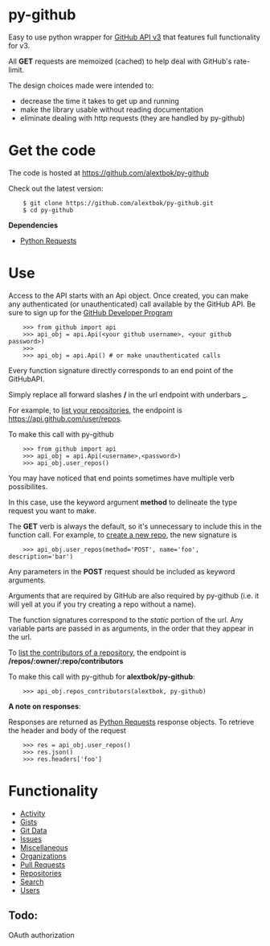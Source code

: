 py-github
=========

Easy to use python wrapper for [GitHub API v3](https://developer.github.com/v3/) that features full functionality for v3.

All **GET** requests are memoized (cached) to help deal with GitHub's rate-limit.

The design choices made were intended to:
- decrease the time it takes to get up and running
- make the library usable without reading documentation
- eliminate dealing with http requests (they are handled by py-github)

Get the code
=============
The code is hosted at https://github.com/alextbok/py-github

Check out the latest version:
```
    $ git clone https://github.com/alextbok/py-github.git
    $ cd py-github
```
**Dependencies**
- [Python Requests](http://docs.python-requests.org/en/latest/)


Use
=========
Access to the API starts with an Api object. Once created, you can make any authenticated (or unauthenticated) call available by the GitHub API. Be sure to sign up for the [GitHub Developer Program](https://developer.github.com/program/)
```
    >>> from github import api
    >>> api_obj = api.Api(<your github username>, <your github password>)
    >>>
    >>> api_obj = api.Api() # or make unauthenticated calls
```
Every function signature directly corresponds to an end point of the GitHubAPI.

Simply replace all forward slashes **/** in the url endpoint with underbars **_**. 

For example, to [list your repositories](https://developer.github.com/v3/repos/#list-your-repositories), the endpoint is https://api.github.com/user/repos. 

To make this call with py-github
```
    >>> from github import api
    >>> api_obj = api.Api(<username>,<password>)
    >>> api_obj.user_repos()
```
You may have noticed that end points sometimes have multiple verb possibilites. 

In this case, use the keyword argument **method** to delineate the type request you want to make. 

The **GET** verb is always the default, so it's unnecessary to include this in the function call.
For example, to [create a new repo](https://developer.github.com/v3/repos/#create), the new signature is
```
    >>> api_obj.user_repos(method='POST', name='foo', description='bar')
```
Any parameters in the **POST** request should be included as keyword arguments.

Arguments that are required by GitHub are also required by py-github (i.e. it will yell at you if you try creating a repo without a name).

The function signatures correspond to the *static* portion of the url. Any variable parts are passed in as arguments, in the order that they appear in the url. 

To [list the contributors of a repository](https://developer.github.com/v3/repos/#list-contributors), the endpoint is **/repos/:owner/:repo/contributors**

To make this call with py-github for **alextbok/py-github**:
```
    >>> api_obj.repos_contributors(alextbok, py-github)
```

**A note on responses**:

Responses are returned as [Python Requests](http://docs.python-requests.org/en/latest/) response objects. To retrieve the header and body of the request
```
    >>> res = api_obj.user_repos()
    >>> res.json()
    >>> res.headers['foo']
```

Functionality
=============
- [Activity](https://developer.github.com/v3/activity/)
- [Gists](https://developer.github.com/v3/gists/)
- [Git Data](https://developer.github.com/v3/git/)
- [Issues](https://developer.github.com/v3/issues/)
- [Miscellaneous](https://developer.github.com/v3/misc/)
- [Organizations](http://developer.github.com/v3/orgs/)
- [Pull Requests](https://developer.github.com/v3/pulls/)
- [Repositories](https://developer.github.com/v3/repos/)
- [Search](https://developer.github.com/v3/search/)
- [Users](https://developer.github.com/v3/users/)

Todo:
-------------
OAuth authorization
